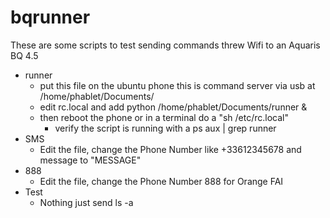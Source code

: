 # bqrunner

These are some scripts to test sending commands threw Wifi to an Aquaris BQ 4.5

- runner
    - put this file on the ubuntu phone this is command server via usb at /home/phablet/Documents/
    - edit rc.local and add python /home/phablet/Documents/runner &
    - then reboot the phone or in a terminal do a "sh /etc/rc.local"
        * verify the script is running with a ps aux | grep runner
- SMS
    - Edit the file, change the Phone Number like +33612345678 and message to "MESSAGE"
- 888
    - Edit the file, change the Phone Number 888 for Orange FAI
- Test
    - Nothing just send ls -a
